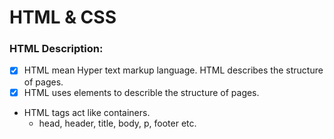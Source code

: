 # HTML & CSS

### HTML Description:
- [x] HTML mean Hyper text markup language. HTML describes the structure of pages.
- [x] HTML uses elements to describle the structure of pages.
- HTML tags act like containers.
    - head, header, title, body, p, footer etc.

